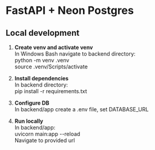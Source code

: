 # FastAPI + Neon Postgres

## Local development

1. **Create venv and activate venv**  
In Windows Bash navigate to backend directory:  
python -m venv .venv  
source .venv/Scripts/activate  

2. **Install dependencies**  
In backend directory:  
pip install -r requirements.txt  

3. **Configure DB**  
In backend/app create a .env file, set DATABASE_URL  

4. **Run locally**  
In backend/app:  
uvicorn main:app --reload  
Navigate to provided url